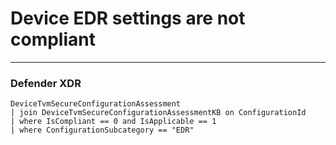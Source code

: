 # Device EDR settings are not compliant
----
### Defender XDR
```
DeviceTvmSecureConfigurationAssessment
| join DeviceTvmSecureConfigurationAssessmentKB on ConfigurationId
| where IsCompliant == 0 and IsApplicable == 1
| where ConfigurationSubcategory == "EDR"
```
